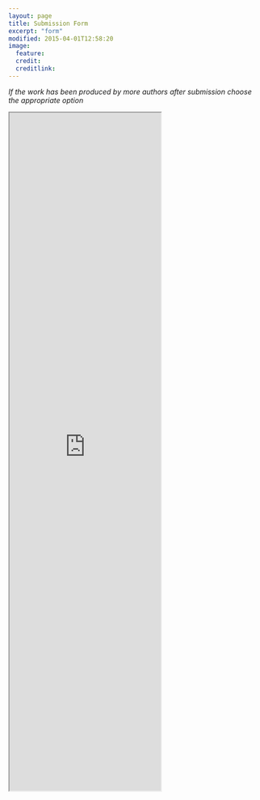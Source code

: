 ```yaml
---
layout: page
title: Submission Form
excerpt: "form"
modified: 2015-04-01T12:58:20
image:
  feature: 
  credit: 
  creditlink: 
---
```


*If the work has been produced by more authors after submission choose the appropriate option*

<iframe src="http://form.emufest.org/bando2015/modulo.php" height="1340"></iframe>​